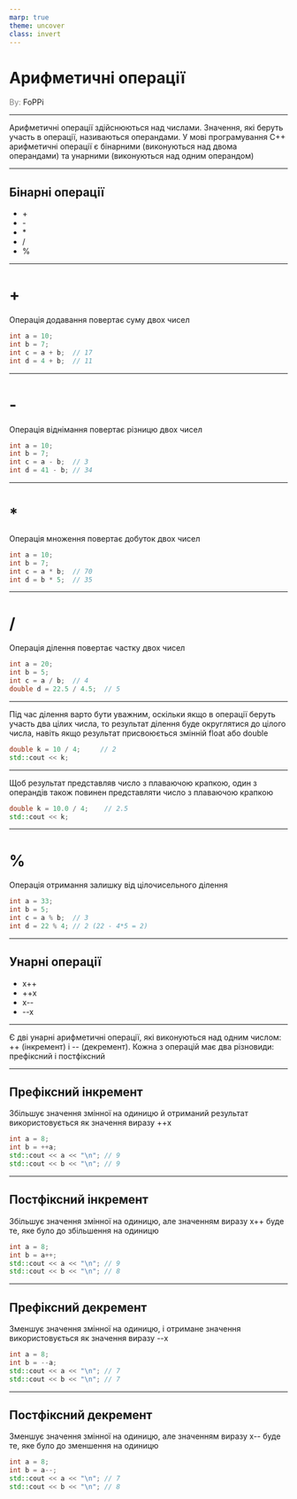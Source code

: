 ```yaml
---
marp: true
theme: uncover
class: invert
---
```


# Арифметичні операції

<spam style="color:grey">By:</spam> FoPPi

---

Арифметичні операції здійснюються над числами. Значення, які беруть участь в операції, називаються операндами. У мові програмування C++ арифметичні операції є бінарними (виконуються над двома операндами) та унарними (виконуються над одним операндом)

---

## Бінарні операції
* \+
* \-
* \*
* /
* %

---

# +

Операція додавання повертає суму двох чисел

```cpp
int a = 10;
int b = 7;
int c = a + b;  // 17
int d = 4 + b;  // 11
```

---

# -

Операція віднімання повертає різницю двох чисел

```cpp
int a = 10;
int b = 7;
int c = a - b;  // 3
int d = 41 - b; // 34
```

---

# \*

Операція множення повертає добуток двох чисел

```cpp
int a = 10;
int b = 7;
int c = a * b;  // 70
int d = b * 5;  // 35
```

---

# /

Операція ділення повертає частку двох чисел

```cpp
int a = 20;
int b = 5;
int c = a / b;  // 4
double d = 22.5 / 4.5;  // 5
```

---

Під час ділення варто бути уважним, оскільки якщо в операції беруть участь два цілих числа, то результат ділення буде округлятися до цілого числа, навіть якщо результат присвоюється змінній float або double

```cpp
double k = 10 / 4;     // 2
std::cout << k;
```

---

Щоб результат представляв число з плаваючою крапкою, один з операндів також повинен представляти число з плаваючою крапкою

```cpp
double k = 10.0 / 4;    // 2.5
std::cout << k;
```

---

# %

Операція отримання залишку від цілочисельного ділення

```cpp
int a = 33;
int b = 5;
int c = a % b;  // 3
int d = 22 % 4; // 2 (22 - 4*5 = 2)
```

---

## Унарні операції
* x++
* ++x
* x--
* --x

---

Є дві унарні арифметичні операції, які виконуються над одним числом: ++ (інкремент) і -- (декремент). Кожна з операцій має два різновиди: префіксний і постфіксний

---

## Префіксний інкремент

Збільшує значення змінної на одиницю й отриманий результат використовується як значення виразу ++x
	
```cpp
int a = 8;
int b = ++a;
std::cout << a << "\n"; // 9
std::cout << b << "\n"; // 9
```

---

## Постфіксний інкремент

Збільшує значення змінної на одиницю, але значенням виразу x++ буде те, яке було до збільшення на одиницю

```cpp
int a = 8;
int b = a++;
std::cout << a << "\n"; // 9
std::cout << b << "\n"; // 8
```

---

## Префіксний декремент

Зменшує значення змінної на одиницю, і отримане значення використовується як значення виразу --x

```cpp
int a = 8;
int b = --a;
std::cout << a << "\n"; // 7
std::cout << b << "\n"; // 7
```

---

## Постфіксний декремент

Зменшує значення змінної на одиницю, але значенням виразу x-- буде те, яке було до зменшення на одиницю

```cpp
int a = 8;
int b = a--;
std::cout << a << "\n"; // 7
std::cout << b << "\n"; // 8
```